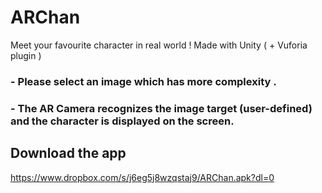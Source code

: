 # ARChan
Meet your favourite character in real world !  Made with Unity ( + Vuforia plugin ) 

### - Please select an image which has more complexity .
### - The AR Camera recognizes the image target (user-defined) and the character is displayed on the screen.

## Download the app 

https://www.dropbox.com/s/j6eg5j8wzqstaj9/ARChan.apk?dl=0
